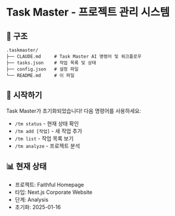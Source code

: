 # Task Master - 프로젝트 관리 시스템

## 📁 구조
```
.taskmaster/
├── CLAUDE.md     # Task Master AI 명령어 및 워크플로우
├── tasks.json    # 작업 목록 및 상태
├── config.json   # 설정 파일
└── README.md     # 이 파일
```

## 🚀 시작하기

Task Master가 초기화되었습니다! 다음 명령어를 사용하세요:

- `/tm status` - 현재 상태 확인
- `/tm add [작업]` - 새 작업 추가
- `/tm list` - 작업 목록 보기
- `/tm analyze` - 프로젝트 분석

## 📊 현재 상태
- 프로젝트: Faithful Homepage
- 타입: Next.js Corporate Website
- 단계: Analysis
- 초기화: 2025-01-16
